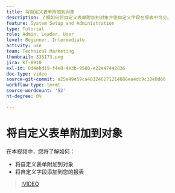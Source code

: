 ```yaml
---
title: 将自定义表单附加到对象
description: 了解如何将自定义表单附加到对象并使自定义字段在报表中可见。
feature: System Setup and Administration
type: Tutorial
role: Admin, Leader, User
level: Beginner, Intermediate
activity: use
team: Technical Marketing
thumbnail: 335173.png
jira: KT-8910
exl-id: 0d4ebd19-f4e8-4e3b-9580-e22e47442836
doc-type: video
source-git-commit: a25a49e59ca483246271214886ea4dc9c10e8d66
workflow-type: tm+mt
source-wordcount: '52'
ht-degree: 0%

---
```


# 将自定义表单附加到对象

在本视频中，您将了解如何：

* 将自定义表单附加到对象
* 将自定义字段添加到您的报表

>[!VIDEO](https://video.tv.adobe.com/v/335173/?quality=12&learn=on)
